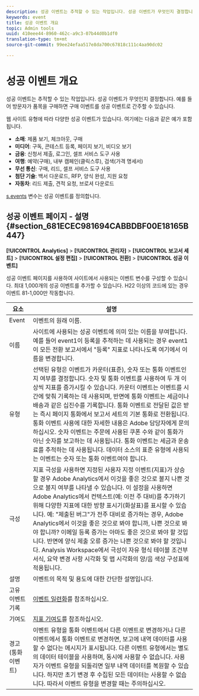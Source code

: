 ```yaml
---
description: 성공 이벤트는 추적할 수 있는 작업입니다. 성공 이벤트가 무엇인지 결정합니다. 예를 들어 방문자가 품목을 구매하면 구매 이벤트를 성공 이벤트로 간주할 수 있습니다.
keywords: event
title: 성공 이벤트 개요
topic: Admin tools
uuid: 410eee44-8960-462c-a9c3-07b44d0b1df0
translation-type: tm+mt
source-git-commit: 99ee24efaa517e8da700c67818c111c4aa90dc02

---
```



# 성공 이벤트 개요

성공 이벤트는 추적할 수 있는 작업입니다. 성공 이벤트가 무엇인지 결정합니다. 예를 들어 방문자가 품목을 구매하면 구매 이벤트를 성공 이벤트로 간주할 수 있습니다.

웹 사이트 유형에 따라 다양한 성공 이벤트가 있습니다. 여기에는 다음과 같은 예가 포함됩니다.

* **소매**: 제품 보기, 체크아웃, 구매
* **미디어**: 구독, 콘테스트 등록, 페이지 보기, 비디오 보기
* **금융**: 신청서 제출, 로그인, 셀프 서비스 도구 사용
* **여행**: 예약(구매), 내부 캠페인(클릭스루), 검색(가격 명세서)
* **무선 통신**: 구매, 리드, 셀프 서비스 도구 사용
* **첨단 기술**: 백서 다운로드, RFP, 양식 완성, 지원 요청
* **자동차**: 리드 제출, 견적 요청, 브로셔 다운로드

[s.events](https://marketing.adobe.com/resources/help/en_US/sc/implement/events.html) 변수는 성공 이벤트를 정의합니다.

## 성공 이벤트 페이지 - 설명 {#section_681ECEC981694CABBDBF00E18165B447}

**[!UICONTROL Analytics]** &gt; **[!UICONTROL 관리자]** &gt; **[!UICONTROL 보고서 세트]** &gt; **[!UICONTROL 설정 편집]** &gt; **[!UICONTROL 전환]** &gt; **[!UICONTROL 성공 이벤트]**

성공 이벤트 페이지를 사용하여 사이트에서 사용되는 이벤트 변수를 구성할 수 있습니다. 최대 1,000개의 성공 이벤트를 추가할 수 있습니다. H22 이상의 코드에 있는 경우 이벤트 81-1,000만 작동합니다.

| 요소 | 설명 |
|--- |--- |
| Event | 이벤트의 원래 이름. |
|  이름  | 사이트에 사용되는 성공 이벤트에 의미 있는 이름을 부여합니다. 예를 들어 event1이 등록을 추적하는 데 사용되는 경우 event1이 모든 전환 보고서에서 "등록" 지표로 나타나도록 여기에서 이름을 변경합니다. |
| 유형 | 선택된 유형은 이벤트가 카운터(표준), 숫자 또는 통화 이벤트인지 여부를 결정합니다. 숫자 및 통화 이벤트를 사용하여 두 개 이상씩 지표를 증가시킬 수 있습니다.  카운터 이벤트는 이벤트를 시간에 맞춰 기록하는 데 사용되며, 반면에 통화 이벤트는 세금이나 배송과 같은 십진수를 기록합니다. 통화 이벤트로 전달된 값은 받는 즉시 페이지 통화에서 보고서 세트의 기본 통화로 전환됩니다. 통화 이벤트 사용에 대한 자세한 내용은 Adobe 담당자에게 문의하십시오. 숫자 이벤트는 주문에 사용된 쿠폰 수와 같이 통화가 아닌 숫자를 보고하는 데 사용됩니다. 통화 이벤트는 세금과 운송료를 추적하는 데 사용됩니다. 데이터 소스의 표준 유형에 사용되는 이벤트는 숫자 또는 통화 이벤트여야 합니다.  |
| 극성 | 지표 극성을 사용하면 지정된 사용자 지정 이벤트(지표)가 상승할 경우 Adobe Analytics에서 이것을 좋은 것으로 볼지 나쁜 것으로 볼지 여부를 나타낼 수 있습니다. 이 설정을 사용하면 Adobe Analytics에서 컨텍스트(예: 이전 주 대비)를 추가하기 위해 다양한 지표에 대한 방향 표시기(화살표)를 표시할 수 있습니다.  예: "제출된 버그"가 전주 대비로 증가하는 경우, Adobe Analytics에서 이것을 좋은 것으로 봐야 합니까, 나쁜 것으로 봐야 합니까? 이메일 등록 증가는 아마도 좋은 것으로 봐야 할 것입니다. 반면에 양식 제출 오류 증가는 나쁜 것으로 봐야 할 것입니다.  Analysis Workspace에서 극성이 자유 형식 테이블 조건부 서식, 요약 변경 사항 시각화 및 맵 시각화의 양/음 색상 구성표에 적용됩니다. |
| 설명 | 이벤트의 목적 및 용도에 대한 간단한 설명입니다. |
| 고유 이벤트 기록 | [이벤트 일련화](/help/implement/js-implementation/event-serialization.md)를 참조하십시오. |
| 기여도 | [지표 기여도](/help/components/c-variables/c-metrics/metrics-participation.md)를 참조하십시오. |
| 경고(통화 이벤트) | 이벤트 유형을 통화 이벤트에서 다른 이벤트로 변경하거나 다른 이벤트에서 통화 이벤트로 변경하면, 보고에 내역 데이터를 사용할 수 없다는 메시지가 표시됩니다.  다른 이벤트 유형에서는 별도의 데이터 테이블을 사용하며, 동시에 사용할 수 없습니다. 사용자가 이벤트 유형을 되돌리면 일부 내역 데이터를 복원할 수 있습니다. 하지만 초기 변경 후 수집된 모든 데이터는 사용할 수 없습니다. 따라서 이벤트 유형을 변경할 때는 주의하십시오. |

